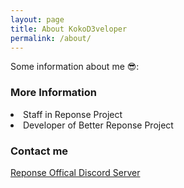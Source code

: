 ```yaml
---
layout: page
title: About KokoD3veloper
permalink: /about/
---
```


Some information about me 😎:

### More Information

<li>Staff in Reponse Project</li>

<li>Developer of Better Reponse Project</li>

### Contact me

[Reponse Offical Discord Server](https://discord.gg/jnwj54MQH2)
